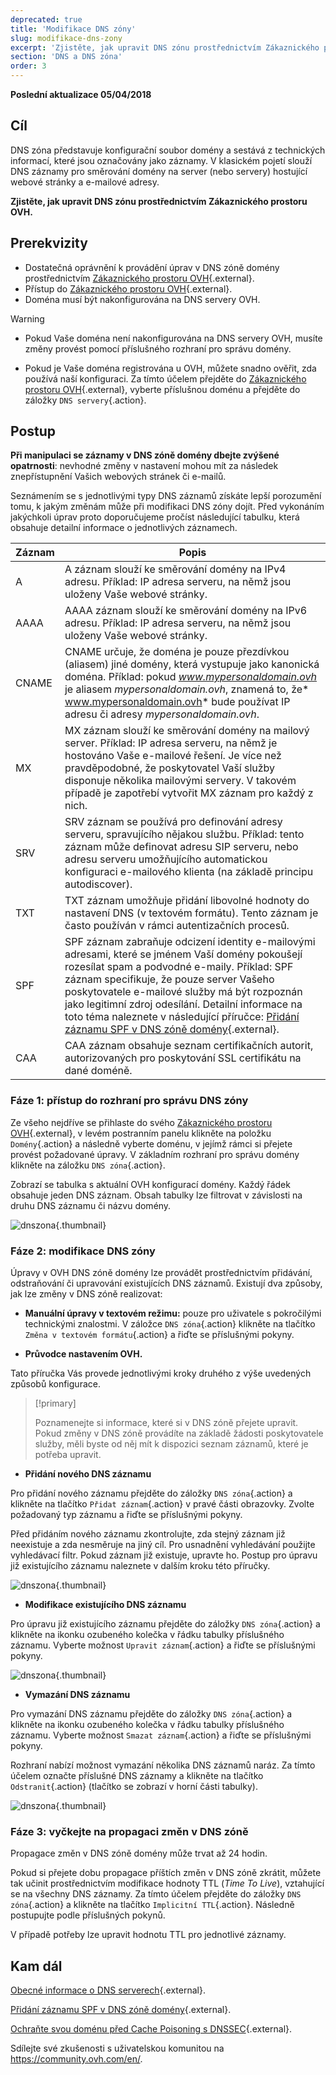```yaml
---
deprecated: true
title: 'Modifikace DNS zóny'
slug: modifikace-dns-zony
excerpt: 'Zjistěte, jak upravit DNS zónu prostřednictvím Zákaznického prostoru OVH'
section: 'DNS a DNS zóna'
order: 3
---
```


**Poslední aktualizace 05/04/2018**

## Cíl

DNS zóna představuje konfigurační soubor domény a sestává z technických informací, které jsou označovány jako záznamy. V klasickém pojetí slouží DNS záznamy pro směrování domény na server (nebo servery) hostující webové stránky a e-mailové adresy.

**Zjistěte, jak upravit DNS zónu prostřednictvím Zákaznického prostoru OVH.**

## Prerekvizity

- Dostatečná oprávnění k provádění úprav v  DNS zóně domény prostřednictvím [Zákaznického prostoru OVH](https://www.ovh.com/auth/?action=gotomanager&from=https://www.ovh.ie/&ovhSubsidiary=ie){.external}.
- Přístup do [Zákaznického prostoru OVH](https://www.ovh.com/auth/?action=gotomanager&from=https://www.ovh.ie/&ovhSubsidiary=ie){.external}.
- Doména musí být nakonfigurována na DNS servery OVH.

> [!warning]
>
> - Pokud Vaše doména není nakonfigurována na DNS servery OVH, musíte změny provést pomocí příslušného rozhraní pro správu domény.
>
> - Pokud je Vaše doména registrována u OVH, můžete snadno ověřit, zda používá naší konfiguraci. Za tímto účelem přejděte do [Zákaznického prostoru OVH](https://www.ovh.com/auth/?action=gotomanager&from=https://www.ovh.ie/&ovhSubsidiary=ie){.external}, vyberte příslušnou doménu a přejděte do záložky `DNS servery`{.action}.
>

## Postup

**Při manipulaci se záznamy v DNS zóně domény dbejte zvýšené opatrnosti**: nevhodné změny v nastavení mohou mít za následek znepřístupnění Vašich webových stránek či e-mailů.

Seznámením se s jednotlivými typy DNS záznamů získáte lepší porozumění tomu, k jakým změnám může při modifikaci DNS zóny dojít. Před vykonáním jakýchkoli úprav proto doporučujeme pročíst následující tabulku,  která obsahuje detailní informace o jednotlivých záznamech.

|Záznam|Popis|  
|---|---|
|A|A záznam slouží ke směrování domény na IPv4 adresu. Příklad: IP adresa serveru, na němž jsou uloženy Vaše webové stránky.|
|AAAA|AAAA záznam slouží ke směrování domény na IPv6 adresu. Příklad: IP adresa serveru, na němž jsou uloženy Vaše webové stránky.|
|CNAME|CNAME určuje, že doména je pouze přezdívkou (aliasem) jiné domény, která vystupuje jako kanonická doména. Příklad: pokud *www.mypersonaldomain.ovh* je aliasem *mypersonaldomain.ovh*, znamená to, že* www.mypersonaldomain.ovh* bude používat IP adresu či adresy *mypersonaldomain.ovh*.|
|MX|MX záznam slouží ke směrování domény na mailový server. Příklad: IP adresa serveru, na němž je hostováno Vaše e-mailové řešení. Je více než pravděpodobné, že poskytovatel Vaší služby disponuje několika mailovými servery. V takovém případě je zapotřebí vytvořit MX záznam pro každý z nich.|
|SRV|SRV záznam se používá pro definování adresy serveru, spravujícího nějakou službu. Příklad: tento záznam může definovat adresu SIP serveru, nebo adresu serveru umožňujícího automatickou konfiguraci e-mailového klienta (na základě principu autodiscover).|
|TXT|TXT záznam umožňuje přidání libovolné hodnoty do nastavení DNS (v textovém formátu). Tento záznam je často používán v rámci autentizačních procesů.|
|SPF|SPF záznam zabraňuje odcizení identity e-mailovými adresami, které se jménem Vaší domény pokoušejí rozesílat spam a podvodné e-maily. Příklad: SPF záznam specifikuje, že pouze server Vašeho poskytovatele e-mailové služby má být rozpoznán jako legitimní zdroj odesílání. Detailní informace na toto téma naleznete v následující příručce: [Přidání záznamu SPF v DNS zóně domény](https://docs.ovh.com/cz/cs/domains/spf-zaznam/){.external}.|
|CAA|CAA záznam obsahuje seznam certifikačních autorit, autorizovaných pro poskytování SSL certifikátu na dané doméně.|

### Fáze 1: přístup do rozhraní pro správu DNS zóny

Ze všeho nejdříve se přihlaste do svého [Zákaznického prostoru OVH](https://www.ovh.com/auth/?action=gotomanager&from=https://www.ovh.ie/&ovhSubsidiary=ie){.external}, v levém postranním panelu klikněte na položku `Domény`{.action} a následně vyberte doménu, v jejímž rámci si přejete provést požadované úpravy. V základním rozhraní pro správu domény klikněte na záložku `DNS zóna`{.action}.

Zobrazí se tabulka s aktuální OVH konfigurací domény. Každý řádek obsahuje jeden DNS záznam.  Obsah tabulky lze filtrovat v závislosti na druhu DNS záznamu či názvu domény.

![dnszona](images/edit-dns-zone-ovh-control-panel.png){.thumbnail}

### Fáze 2: modifikace DNS zóny

Úpravy v OVH DNS zóně domény lze provádět prostřednictvím přidávání, odstraňování či upravování existujících DNS záznamů. Existují dva způsoby, jak lze změny v DNS zóně realizovat:

- **Manuální úpravy v textovém režimu:** pouze pro uživatele s pokročilými technickými znalostmi. V záložce `DNS zóna`{.action} klikněte na tlačítko `Změna v textovém formátu`{.action} a řiďte se příslušnými pokyny.

- **Průvodce nastavením OVH.**

Tato příručka Vás provede jednotlivými kroky druhého z výše uvedených způsobů konfigurace.

> [!primary]
>
> Poznamenejte si informace, které si v DNS zóně přejete upravit. Pokud změny v DNS zóně provádíte na základě žádosti poskytovatele služby, měli byste od něj mít k dispozici seznam záznamů, které je potřeba upravit.
>

- **Přidání nového DNS záznamu**

Pro přidání nového záznamu přejděte do záložky `DNS zóna`{.action} a klikněte na tlačítko `Přidat záznam`{.action} v pravé části obrazovky.  Zvolte požadovaný typ záznamu a řiďte se příslušnými pokyny.

Před přidáním nového záznamu zkontrolujte, zda stejný záznam již neexistuje a zda nesměruje na jiný cíl. Pro usnadnění vyhledávání použijte vyhledávací filtr. Pokud záznam již existuje, upravte ho. Postup pro úpravu již existujícího záznamu naleznete v dalším kroku této příručky.

![dnszona](images/edit-dns-zone-ovh-add-entry.png){.thumbnail}

- **Modifikace existujícího DNS záznamu**

Pro úpravu již existujícího záznamu přejděte do záložky `DNS zóna`{.action} a klikněte na ikonku ozubeného kolečka v řádku tabulky příslušného záznamu. Vyberte možnost `Upravit záznam`{.action} a řiďte se příslušnými pokyny.

![dnszona](images/edit-dns-zone-ovh-modify-entry.png){.thumbnail}

- **Vymazání DNS záznamu**

Pro vymazání DNS záznamu přejděte do záložky `DNS zóna`{.action} a klikněte na ikonku ozubeného kolečka v řádku tabulky příslušného záznamu. Vyberte možnost `Smazat záznam`{.action} a řiďte se příslušnými pokyny.

Rozhraní nabízí možnost vymazání několika DNS záznamů naráz. Za tímto účelem označte příslušné DNS záznamy a klikněte na tlačítko `Odstranit`{.action} (tlačítko se zobrazí v horní části tabulky).

![dnszona](images/edit-dns-zone-ovh-delete-entry.png){.thumbnail}

### Fáze 3: vyčkejte na propagaci změn v DNS zóně

Propagace změn v DNS zóně domény může trvat až 24 hodin.

Pokud si přejete dobu propagace příštích změn v DNS zóně zkrátit, můžete tak učinit prostřednictvím modifikace hodnoty TTL (*Time To Live*), vztahující se na všechny DNS záznamy.
Za tímto účelem přejděte do záložky `DNS zóna`{.action} a klikněte na tlačítko `Implicitní TTL`{.action}. Následně postupujte podle příslušných pokynů. 

V případě potřeby lze upravit hodnotu TTL pro jednotlivé záznamy. 

## Kam dál

[Obecné informace o DNS serverech](https://docs.ovh.com/gb/en/domains/web_hosting_general_information_about_dns_servers/){.external}.

[Přidání záznamu SPF v DNS zóně domény](https://docs.ovh.com/cz/cs/domains/spf-zaznam/){.external}.

[Ochraňte svou doménu před Cache Poisoning s DNSSEC](https://www.ovh.cz/domeny/sluzba_dnssec.xml){.external}.

Sdílejte své zkušenosti s uživatelskou komunitou na <https://community.ovh.com/en/>.